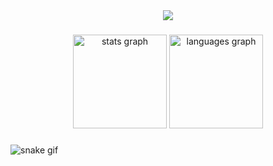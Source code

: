 <div align="center">
  <img src="https://profile-counter.glitch.me/Dev-Saif-Ops/count.svg?"  />
</div>

###

<div align="center">
  <img src="https://github-readme-stats.vercel.app/api?username=Dev-Saif-Ops&hide_title=false&hide_rank=false&show_icons=true&include_all_commits=true&count_private=true&disable_animations=false&theme=dracula&locale=en&hide_border=false&order=1" height="150" alt="stats graph"  />
  <img src="https://github-readme-stats.vercel.app/api/top-langs?username=Dev-Saif-Ops&locale=en&hide_title=false&layout=compact&card_width=320&langs_count=5&theme=dracula&hide_border=false&order=2" height="150" alt="languages graph"  />
</div>

###

![snake gif](https://github.com/Dev-Saif-Ops/Dev-Saif-Ops/blob/output/github-contribution-grid-snake.svg)

###

